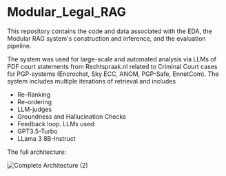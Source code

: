 # Modular_Legal_RAG
This repository contains the code and data associated with the EDA, the Modular RAG system's construction and inference, and the evaluation pipeline. 

The system was used for large-scale and automated analysis via LLMs of PDF court statements from Rechtspraak.nl related to Criminal Court cases for PGP-systems (Encrochat, Sky ECC, ANOM, PGP-Safe, EnnetCom).
The system includes multiple iterations of retrieval and includes 
* Re-Ranking
* Re-ordering
* LLM-judges
* Groundness and Hallucination Checks
* Feedback loop.
LLMs used:
* GPT3.5-Turbo
* LLama 3 8B-Instruct 

The full architecture:


![Complete Architecture (2)](https://github.com/user-attachments/assets/fc0fe814-2808-4b80-9dfe-599ebed38d68)

